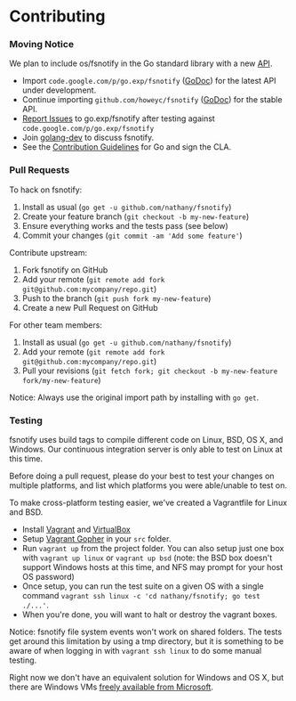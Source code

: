 # Contributing

### Moving Notice

We plan to include os/fsnotify in the Go standard library with a new [API](http://goo.gl/MrYxyA). 

* Import `code.google.com/p/go.exp/fsnotify` ([GoDoc](http://godoc.org/code.google.com/p/go.exp/fsnotify)) for the latest API under development.
* Continue importing `github.com/howeyc/fsnotify` ([GoDoc](http://godoc.org/github.com/howeyc/fsnotify)) for the stable API.
* [Report Issues](https://code.google.com/p/go/issues/list?q=fsnotify) to go.exp/fsnotify after testing against `code.google.com/p/go.exp/fsnotify`
* Join [golang-dev](https://groups.google.com/forum/#!forum/golang-dev) to discuss fsnotify.
* See the [Contribution Guidelines](http://golang.org/doc/contribute.html) for Go and sign the CLA.

### Pull Requests

To hack on fsnotify:

1. Install as usual (`go get -u github.com/nathany/fsnotify`)
2. Create your feature branch (`git checkout -b my-new-feature`)
3. Ensure everything works and the tests pass (see below)
4. Commit your changes (`git commit -am 'Add some feature'`)

Contribute upstream:

1. Fork fsnotify on GitHub
2. Add your remote (`git remote add fork git@github.com:mycompany/repo.git`)
3. Push to the branch (`git push fork my-new-feature`)
4. Create a new Pull Request on GitHub

For other team members:

1. Install as usual (`go get -u github.com/nathany/fsnotify`)
2. Add your remote (`git remote add fork git@github.com:mycompany/repo.git`)
3. Pull your revisions (`git fetch fork; git checkout -b my-new-feature fork/my-new-feature`)

Notice: Always use the original import path by installing with `go get`.

### Testing

fsnotify uses build tags to compile different code on Linux, BSD, OS X, and Windows. Our continuous integration server is only able to test on Linux at this time.

Before doing a pull request, please do your best to test your changes on multiple platforms, and list which platforms you were able/unable to test on.

To make cross-platform testing easier, we've created a Vagrantfile for Linux and BSD.

* Install [Vagrant](http://www.vagrantup.com/) and [VirtualBox](https://www.virtualbox.org/)
* Setup [Vagrant Gopher](https://github.com/nathany/vagrant-gopher) in your `src` folder.
* Run `vagrant up` from the project folder. You can also setup just one box with `vagrant up linux` or `vagrant up bsd` (note: the BSD box doesn't support Windows hosts at this time, and NFS may prompt for your host OS password)
* Once setup, you can run the test suite on a given OS with a single command `vagrant ssh linux -c 'cd nathany/fsnotify; go test ./...'`.
* When you're done, you will want to halt or destroy the vagrant boxes.

Notice: fsnotify file system events won't work on shared folders. The tests get around this limitation by using a tmp directory, but it is something to be aware of when logging in with `vagrant ssh linux` to do some manual testing.

Right now we don't have an equivalent solution for Windows and OS X, but there are Windows VMs [freely available from Microsoft](http://www.modern.ie/en-us/virtualization-tools#downloads).
